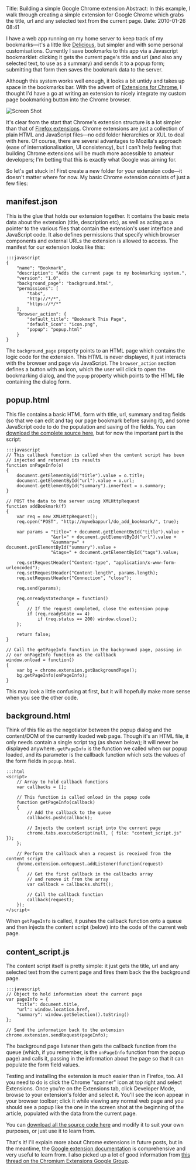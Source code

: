 Title: Building a simple Google Chrome extension
Abstract: In this example, I walk through creating a simple extension for Google Chrome which grabs the title, url and any selected text from the current page.
Date: 2010-01-26 08:41

I have a web app running on my home server to keep track of my bookmarks—it's a little like [Delicious](https://delicious.com/), but simpler and with some personal customisations. Currently I save bookmarks to this app via a Javascript bookmarklet: clicking it gets the current page's title and url (and also any selected text, to use as a summary) and sends it to a popup form; submitting that form then saves the bookmark data to the server.

Although this system works well enough, it looks a bit untidy and takes up space in the bookmarks bar. With the advent of [Extensions for Chrome](http://www.theregister.co.uk/2010/01/25/google_chrome_4_stable/), I thought I'd have a go at writing an extension to nicely integrate my custom page bookmarking button into the Chrome browser.

![Screen Shot](${cdn2}/img/post/chrome-extension-screenshot.gif "Screen Shot")

It's clear from the start that Chrome's extension structure is a lot simpler than that of [Firefox extensions](http://kb.mozillazine.org/Getting_started_with_extension_development). Chrome extensions are just a collection of plain HTML and JavaScript files—no odd folder hierarchies or XUL to deal with here. Of course, there are several advantages to Mozilla's approach (ease of internationalisation, UI consistency), but I can't help feeling that building Chrome extensions will be much more accessible to amateur developers; I'm betting that this is exactly what Google was aiming for.

So let's get stuck in! First create a new folder for your extension code—it doesn't matter where for now. My basic Chrome extension consists of just a few files:

## manifest.json

This is the glue that holds our extension together. It contains the basic meta data about the extension (title, description etc), as well as acting as a pointer to the various files that contain the extension's user interface and JavaScript code. It also defines permissions that specify which browser components and external URLs the extension is allowed to access. The manifest for our extension looks like this:

    :::javascript
    {
        "name": "Bookmark",
        "description": "Adds the current page to my bookmarking system.",
        "version": "1.0",
        "background_page": "background.html",
        "permissions": [
            "tabs", 
            "http://*/*", 
            "https://*/*"
        ],
        "browser_action": {
            "default_title": "Bookmark This Page",
            "default_icon": "icon.png",
            "popup": "popup.html"
        }
    }

The `background_page` property points to an HTML page which contains the logic code for the extension. This HTML is never displayed, it just interacts with the browser and page via JavaScript. The `browser_action` section defines a button with an icon, which the user will click to open the bookmarking dialog, and the `popup` property which points to the HTML file containing the dialog form.

## popup.html

This file contains a basic HTML form with title, url, summary and tag fields (so that we can edit and tag our page bookmark before saving it), and some JavaScript code to do the population and saving of the fields. You can [download the complete source here](${cdn2}/files/mab_bookmark_extension.zip), but for now the important part is the script:

    :::javascript
    // This callback function is called when the content script has been 
    // injected and returned its results
    function onPageInfo(o) 
    { 
        document.getElementById("title").value = o.title; 
        document.getElementById("url").value = o.url; 
        document.getElementById("summary").innerText = o.summary; 
    } 

    // POST the data to the server using XMLHttpRequest
    function addBookmark(f)
    {
        var req = new XMLHttpRequest();
        req.open("POST", "http://mywebappurl/do_add_bookmark/", true);
        
        var params = "title=" + document.getElementById("title").value + 
                     "&url=" + document.getElementById("url").value + 
                     "&summary=" + document.getElementById("summary").value +
                     "&tags=" + document.getElementById("tags").value;
        
        req.setRequestHeader("Content-type", "application/x-www-form-urlencoded");
        req.setRequestHeader("Content-length", params.length);
        req.setRequestHeader("Connection", "close");
        
        req.send(params);
        
        req.onreadystatechange = function() 
        { 
            // If the request completed, close the extension popup
            if (req.readyState == 4)
                if (req.status == 200) window.close();
        };
        
        return false;
    }

    // Call the getPageInfo function in the background page, passing in 
    // our onPageInfo function as the callback
    window.onload = function() 
    { 
        var bg = chrome.extension.getBackgroundPage();
        bg.getPageInfo(onPageInfo);
    }

This may look a little confusing at first, but it will hopefully make more sense when you see the other code.

## background.html

Think of this file as the negotiator between the popup dialog and the content/DOM of the currently loaded web page. Though it's an HTML file, it only needs contain a single script tag (as shown below); it will never be displayed anywhere. `getPageInfo` is the function we called when our popup loaded, and its parameter is the callback function which sets the values of the form fields in `popup.html`.

    :::html
    <script>
        // Array to hold callback functions
        var callbacks = []; 
        
        // This function is called onload in the popup code
        function getPageInfo(callback) 
        { 
            // Add the callback to the queue
            callbacks.push(callback); 

            // Injects the content script into the current page 
            chrome.tabs.executeScript(null, { file: "content_script.js" }); 
        }; 

        // Perform the callback when a request is received from the content script
        chrome.extension.onRequest.addListener(function(request) 
        { 
            // Get the first callback in the callbacks array
            // and remove it from the array
            var callback = callbacks.shift();

            // Call the callback function
            callback(request); 
        }); 
    </script>


When `getPageInfo` is called, it pushes the callback function onto a queue and then injects the content script (below) into the code of the current web page.

## content_script.js

The content script itself is pretty simple: it just gets the title, url and any selected text from the current page and fires them back the the background page.

    :::javascript
    // Object to hold information about the current page
    var pageInfo = {
        "title": document.title,
        "url": window.location.href,
        "summary": window.getSelection().toString()
    };

    // Send the information back to the extension
    chrome.extension.sendRequest(pageInfo);

The background page listener then gets the callback function from the queue (which, if you remember, is the `onPageInfo` function from the popup page) and calls it, passing in the information about the page so that it can populate the form field values.

Testing and installing the extension is much easier than in Firefox, too. All you need to do is click the Chrome "spanner" icon at top right and select Extensions. Once you're on the Extensions tab, click Developer Mode, browse to your extension's folder and select it. You'll see the icon appear in your browser toolbar; click it while viewing any normal web page and you should see a popup like the one in the screen shot at the beginning of the article, populated with the data from the current page.

You can [download all the source code here](${cdn2}/files/mab_bookmark_extension.zip) and modify it to suit your own purposes, or just use it to learn from. 

That's it! I'll explain more about Chrome extensions in future posts, but in the meantime, the [Google extension documentation](https://developer.chrome.com/extensions/getstarted.html) is comprehensive and very useful to learn from. I also picked up a lot of good information from [this thread on the Chromium Extensions Google Group](https://groups.google.com/forum/#!topic/chromium-extensions/6rhH8KMuwlw).